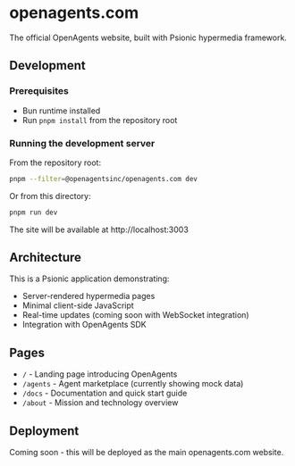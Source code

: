 # openagents.com

The official OpenAgents website, built with Psionic hypermedia framework.

## Development

### Prerequisites

- Bun runtime installed
- Run `pnpm install` from the repository root

### Running the development server

From the repository root:

```bash
pnpm --filter=@openagentsinc/openagents.com dev
```

Or from this directory:

```bash
pnpm run dev
```

The site will be available at http://localhost:3003

## Architecture

This is a Psionic application demonstrating:

- Server-rendered hypermedia pages
- Minimal client-side JavaScript
- Real-time updates (coming soon with WebSocket integration)
- Integration with OpenAgents SDK

## Pages

- `/` - Landing page introducing OpenAgents
- `/agents` - Agent marketplace (currently showing mock data)
- `/docs` - Documentation and quick start guide
- `/about` - Mission and technology overview

## Deployment

Coming soon - this will be deployed as the main openagents.com website.